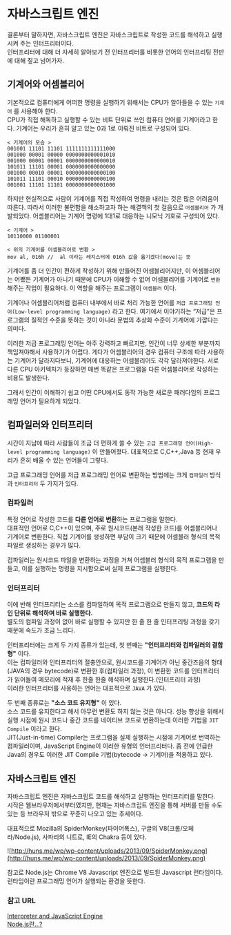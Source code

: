 # 자바스크립트 엔진
결론부터 말하자면, 자바스크립트 엔진은 자바스크립트로 작성한 코드를 해석하고 실행시켜 주는 인터프리터이다.<br>인터프리터에 대해 더 자세히 알아보기 전 인터프리터를 비롯한 언어의 인터프리팅 전반에 대해 짚고 넘어가자.

## 기계어와 어셈블리어
기본적으로 컴퓨터에게 어떠한 명령을 실행하기 위해서는 CPU가 알아들을 수 있는 `기계어` 를 사용해야 한다. <br>CPU가 직접 해독하고 실행할 수 있는 비트 단위로 쓰인 컴퓨터 언어를 기계어라고 한다. 기계어는 우리가 흔히 알고 있는 0과 1로 이뤄진 비트로 구성되어 있다.

```
< 기계어의 모습 >
001001 11101 11101 1111111111111000
001000 00001 00000 0000000000001010
001000 00001 00001 0000000000000010
101011 11101 00001 0000000000000000
001000 00010 00001 0000000000000100
101011 11101 00010 0000000000000100
001001 11101 11101 0000000000001000
```

하지만 현실적으로 사람이 기계어를 직접 작성하여 명령을 내리는 것은 많은 어려움이 따른다. 따라서 이러한 불편함을 해소하고자 하는 해결책의 첫 걸음으로 `어셈블리어` 가 개발되었다. 어셈블리어는 기계어 명령에 1대1로 대응하는 니모닉 기호로 구성되어 있다. 

```
< 기계어 >
10110000 01100001

< 위의 기계어를 어셈블리어로 변환 >
mov al, 016h //  al 이라는 레지스터에 016h 값을 옮기겠다(move)는 뜻
```

기계어를 좀 더 인간이 편하게 작성하기 위해 만들어진 어셈블리어지만, 이 어셈블리어는 어쨌든 기계어가 아니기 때문에 CPU가 이해할 수 없어 어셈블리어를 기계어로 `변환` 해주는 작업이 필요하다. 이 역할을 해주는 프로그램이 `어셈블러` 이다.

기계어나 어셈블리어처럼 컴퓨터 내부에서 바로 처리 가능한 언어를 `저급 프로그래밍 언어(Low-level programming language)` 라고 한다. 여기에서 이야기하는 “저급”은 프로그램의 질적인 수준을 뜻하는 것이 아니라 문법의 추상화 수준이 기계어에 가깝다는 의미다.

이러한 저급 프로그래밍 언어는 아주 강력하고 빠르지만, 인간이 너무 상세한 부분까지 책임져야해서 사용하기가 어렵다. 게다가 어셈블리어의 경우 컴퓨터 구조에 따라 사용하는 기계어가 달라지다보니, 기계어에 대응하는 어셈블리어도 각각 달라져야한다. 서로 다른 CPU 아키텍처가 등장하면 매번 똑같은 프로그램을 다른 어셈블리어로 작성하는 비용도 발생한다.

그래서 인간이 이해하기 쉽고 어떤 CPU에서도 동작 가능한 새로운 패러다임의 프로그래밍 언어가 필요하게 되었다.


## 컴파일러와 인터프리터
시간이 지남에 따라 사람들이 조금 더 편하게 쓸 수 있는 `고급 프로그래밍 언어(High-level programming language)` 이 만들어졌다. 대표적으로 C,C++,Java 등 현재 우리가 흔히 배울 수 있는 언어들이 그렇다.

고급 프로그래밍 언어를 저급 프로그래밍 언어로 변환하는 방법에는 크게 `컴파일러` 방식과 `인터프리터` 두 가지가 있다.

### 컴파일러
특정 언어로 작성한 코드를 **다른 언어로 변환**하는 프로그램을 말한다.<br>대표적인 언어로 C,C++이 있으며, 주로 원시코드(본래 작성한 코드)를 어셈블리어나 기계어로 변환한다. 직접 기계어를 생성하면 부담이 크기 때문에 어셈블러 형식의 목적 파일로 생성하는 경우가 많다.

컴파일러는 원시코드 파일을 변환하는 과정을 거쳐 어셈블러 형식의 목적 프로그램을 만들고, 이를 실행하는 명령을 지시함으로써 실제 프로그램을 실행한다.


### 인터프리터
이에 반해 인터프리터는 소스를 컴파일하여 목적 프로그램으로 만들지 않고, **코드의 라인 단위로 해석하며 바로 실행한다.**<br>
별도의 컴파일 과정이 없어 바로 실행할 수 있지만 한 줄 한 줄 인터프리팅 과정을 갖기 때문에 속도가 조금 느리다.

인터프리터에는 크게 두 가지 종류가 있는데, 첫 번째는 **"인터프리터와 컴파일러의 결합형"** 이다.<br>
이는 컴파일러와 인터프리터의 절충안으로, 원시코드를 기계어가 아닌 중간즈음의 형태(JAVA의 경우 bytecode)로 변환한 후(컴파일러 과정), 이 변환한 코드를 인터프리터가 읽어들여 메모리에 적재 후 한줄 한줄 해석하며 실행한다.(인터프리터 과정)<br>
이러한 인터프리터를 사용하는 언어는 대표적으로 `JAVA` 가 있다.

두 번째 종류로는 **"소스 코드 유지형"** 이 있다.<br> 소스 코드를 유지한다고 해서 아무런 변환도 하지 않는 것은 아니다. 성능 향상을 위해서 실행 시점에 원시 코드나 중간 코드를 네이티브 코드로 변환하는데 이러한 기법을 `JIT Compile` 이라고 한다.<br>JIT(Just-in-time) Compiler는 프로그램을 실제 실행하는 시점에 기계어로 번역하는 컴파일러이며, JavaScript Engine이 이러한 유형의 인터프리터다. 좀 전에 언급한 Java의 경우도 이러한 JIT Compile 기법(bytecode -> 기계어)을 적용하고 있다.


## 자바스크립트 엔진
자바스크립트 엔진은 자바스크립트 코드를 해석하고 실행하는 인터프리터를 말한다.<br>시작은 웹브라우저에서부터였지만, 현재는 자바스크립트 엔진을 통해 서버를 만들 수도 있는 등 브라우저 밖으로 꾸준히 나오고 있는 추세이다.

대표적으로 Mozilla의 SpiderMonkey(파이어폭스), 구글의 V8(크롬/오페라/Node.js), 사파리의 니트로, IE의 Chakra 등이 있다.

![http://huns.me/wp/wp-content/uploads/2013/09/SpiderMonkey.png](http://huns.me/wp/wp-content/uploads/2013/09/SpiderMonkey.png)

참고로 Node.js는 Chrome V8 Javascript 엔진으로 빌드된 Javascript 런타임이다. 런타임이란 프로그래밍 언어가 실행되는 환경을 뜻한다.

### 참고 URL
[Interpreter and JavaScript Engine](http://huns.me/development/360) <br>
[Node.js란...?](https://perfectacle.github.io/2017/06/18/what-is-node-js/)